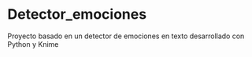 # Detector_emociones
Proyecto basado en un detector de emociones en texto desarrollado con Python y Knime
